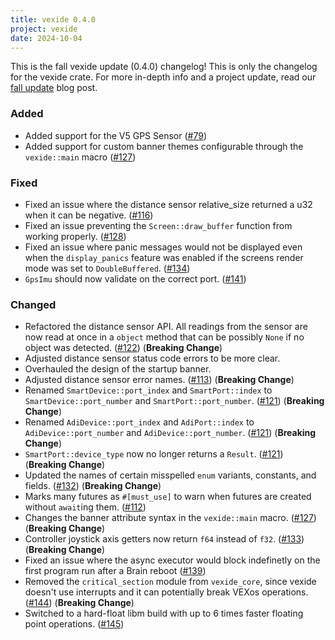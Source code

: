 ```yaml
---
title: vexide 0.4.0
project: vexide
date: 2024-10-04
---
```


This is the fall vexide update (0.4.0) changelog! This is only the changelog for the vexide crate. For more in-depth info and a project update, read our [fall update](/blog/posts/fall-update-24/) blog post.



### Added

- Added support for the V5 GPS Sensor ([#79](https://github.com/vexide/vexide/pull/79))
- Added support for custom banner themes configurable through the `vexide::main` macro ([#127](https://github.com/vexide/vexide/pull/127))

### Fixed

- Fixed an issue where the distance sensor relative_size returned a u32 when it can be negative. ([#116](https://github.com/vexide/vexide/pull/116))
- Fixed an issue preventing the `Screen::draw_buffer` function from working properly. ([#128](https://github.com/vexide/vexide/pull/128))
- Fixed an issue where panic messages would not be displayed even when the `display_panics` feature was enabled if the screens render mode was set to `DoubleBuffered`. ([#134](https://github.com/vexide/vexide/pull/134))
- `GpsImu` should now validate on the correct port. ([#141](https://github.com/vexide/vexide/pull/141))

### Changed

- Refactored the distance sensor API. All readings from the sensor are now read at once in a `object` method that can be possibly `None` if no object was detected. ([#122](https://github.com/vexide/vexide/pull/122)) (**Breaking Change**)
- Adjusted distance sensor status code errors to be more clear.
- Overhauled the design of the startup banner.
- Adjusted distance sensor error names. ([#113](https://github.com/vexide/vexide/pull/113)) (**Breaking Change**)
- Renamed `SmartDevice::port_index` and `SmartPort::index` to `SmartDevice::port_number` and `SmartPort::port_number`. ([#121](https://github.com/vexide/vexide/pull/121)) (**Breaking Change**)
- Renamed `AdiDevice::port_index` and `AdiPort::index` to `AdiDevice::port_number` and `AdiDevice::port_number`. ([#121](https://github.com/vexide/vexide/pull/121)) (**Breaking Change**)
- `SmartPort::device_type` now no longer returns a `Result`. ([#121](https://github.com/vexide/vexide/pull/121)) (**Breaking Change**)
- Updated the names of certain misspelled `enum` variants, constants, and fields. ([#132](https://github.com/vexide/vexide/pull/132)) (**Breaking Change**)
- Marks many futures as `#[must_use]` to warn when futures are created without `await`ing them. ([#112](https://github.com/vexide/vexide/pull/112))
- Changes the banner attribute syntax in the `vexide::main` macro. ([#127](https://github.com/vexide/vexide/pull/127)) (**Breaking Change**)
- Controller joystick axis getters now return `f64` instead of `f32`. ([#133](https://github.com/vexide/vexide/pull/133)) (**Breaking Change**)
- Fixed an issue where the async executor would block indefinetly on the first program run after a Brain reboot ([#139](https://github.com/vexide/vexide/pull/139))
- Removed the `critical_section` module from `vexide_core`, since vexide doesn't use interrupts and it can potentially break VEXos operations. ([#144](https://github.com/vexide/vexide/pull/144)) (**Breaking Change**)
- Switched to a hard-float libm build with up to 6 times faster floating point operations. ([#145](https://github.com/vexide/vexide/pull/145))
